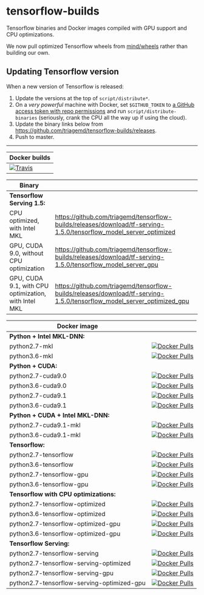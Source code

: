 # tensorflow-builds

Tensorflow binaries and Docker images compiled with GPU support and CPU optimizations.

We now pull optimized Tensorflow wheels from [mind/wheels](https://github.com/mind/wheels) rather than building our own.

## Updating Tensorflow version

When a new version of Tensorflow is released:
1. Update the versions at the top of `script/distribute*`.
2. On a *very powerful* machine with Docker, set `$GITHUB_TOKEN` to [a GitHub access token with repo permissions](https://help.github.com/articles/creating-a-personal-access-token-for-the-command-line/) and run `script/distribute-binaries` (seriously, crank the CPU all the way up if using the cloud).
3. Update the binary links below from https://github.com/triagemd/tensorflow-builds/releases.
4. Push to master.

---

| Docker builds |
|-|
| [![Travis](https://travis-ci.org/triagemd/tensorflow-builds.svg?branch=master)](https://travis-ci.org/triagemd/tensorflow-builds) |

| Binary | |
|-|-|
| **Tensorflow Serving 1.5:** |
| CPU optimized, with Intel MKL | https://github.com/triagemd/tensorflow-builds/releases/download/tf-serving-1.5.0/tensorflow_model_server_optimized |
| GPU, CUDA 9.0, without CPU optimization | https://github.com/triagemd/tensorflow-builds/releases/download/tf-serving-1.5.0/tensorflow_model_server_gpu |
| GPU, CUDA 9.1, with CPU optimization, with Intel MKL | https://github.com/triagemd/tensorflow-builds/releases/download/tf-serving-1.5.0/tensorflow_model_server_optimized_gpu |

| Docker image | |
|-|-|
| **Python + Intel MKL-DNN:** |
| python2.7-mkl | [![Docker Pulls](https://img.shields.io/docker/pulls/triage/python2.7-mkl.svg)](https://hub.docker.com/r/triage/python2.7-mkl/) |
| python3.6-mkl | [![Docker Pulls](https://img.shields.io/docker/pulls/triage/python3.6-mkl.svg)](https://hub.docker.com/r/triage/python3.6-mkl/) |
| **Python + CUDA:** |
| python2.7-cuda9.0 | [![Docker Pulls](https://img.shields.io/docker/pulls/triage/python2.7-cuda9.0.svg)](https://hub.docker.com/r/triage/python2.7-cuda9.0/) |
| python3.6-cuda9.0 | [![Docker Pulls](https://img.shields.io/docker/pulls/triage/python3.6-cuda9.0.svg)](https://hub.docker.com/r/triage/python3.6-cuda9.0/) |
| python2.7-cuda9.1 | [![Docker Pulls](https://img.shields.io/docker/pulls/triage/python2.7-cuda9.1.svg)](https://hub.docker.com/r/triage/python2.7-cuda9.1/) |
| python3.6-cuda9.1 | [![Docker Pulls](https://img.shields.io/docker/pulls/triage/python3.6-cuda9.1.svg)](https://hub.docker.com/r/triage/python3.6-cuda9.1/) |
| **Python + CUDA + Intel MKL-DNN:** |
| python2.7-cuda9.1-mkl | [![Docker Pulls](https://img.shields.io/docker/pulls/triage/python2.7-cuda9.1-mkl.svg)](https://hub.docker.com/r/triage/python2.7-cuda9.1-mkl/) |
| python3.6-cuda9.1-mkl | [![Docker Pulls](https://img.shields.io/docker/pulls/triage/python3.6-cuda9.1-mkl.svg)](https://hub.docker.com/r/triage/python3.6-cuda9.1-mkl/) |
| **Tensorflow:** |
| python2.7-tensorflow | [![Docker Pulls](https://img.shields.io/docker/pulls/triage/python2.7-tensorflow.svg)](https://hub.docker.com/r/triage/python2.7-tensorflow/) |
| python3.6-tensorflow | [![Docker Pulls](https://img.shields.io/docker/pulls/triage/python3.6-tensorflow.svg)](https://hub.docker.com/r/triage/python3.6-tensorflow/) |
| python2.7-tensorflow-gpu | [![Docker Pulls](https://img.shields.io/docker/pulls/triage/python2.7-tensorflow-gpu.svg)](https://hub.docker.com/r/triage/python2.7-tensorflow-gpu/) |
| python3.6-tensorflow-gpu | [![Docker Pulls](https://img.shields.io/docker/pulls/triage/python3.6-tensorflow-gpu.svg)](https://hub.docker.com/r/triage/python3.6-tensorflow-gpu/) |
| **Tensorflow with CPU optimizations:** |
| python2.7-tensorflow-optimized | [![Docker Pulls](https://img.shields.io/docker/pulls/triage/python2.7-tensorflow-optimized.svg)](https://hub.docker.com/r/triage/python2.7-tensorflow-optimized/) |
| python3.6-tensorflow-optimized | [![Docker Pulls](https://img.shields.io/docker/pulls/triage/python3.6-tensorflow-optimized.svg)](https://hub.docker.com/r/triage/python3.6-tensorflow-optimized/) |
| python2.7-tensorflow-optimized-gpu | [![Docker Pulls](https://img.shields.io/docker/pulls/triage/python2.7-tensorflow-optimized-gpu.svg)](https://hub.docker.com/r/triage/python2.7-tensorflow-optimized-gpu/) |
| python3.6-tensorflow-optimized-gpu | [![Docker Pulls](https://img.shields.io/docker/pulls/triage/python3.6-tensorflow-optimized-gpu.svg)](https://hub.docker.com/r/triage/python3.6-tensorflow-optimized-gpu/) |
| **Tensorflow Serving:** |
| python2.7-tensorflow-serving | [![Docker Pulls](https://img.shields.io/docker/pulls/triage/python2.7-tensorflow-serving.svg)](https://hub.docker.com/r/triage/python2.7-tensorflow-serving/) |
| python2.7-tensorflow-serving-optimized | [![Docker Pulls](https://img.shields.io/docker/pulls/triage/python2.7-tensorflow-serving-optimized.svg)](https://hub.docker.com/r/triage/python2.7-tensorflow-serving-optimized/) |
| python2.7-tensorflow-serving-gpu | [![Docker Pulls](https://img.shields.io/docker/pulls/triage/python2.7-tensorflow-serving-gpu.svg)](https://hub.docker.com/r/triage/python2.7-tensorflow-serving-gpu/) |
| python2.7-tensorflow-serving-optimized-gpu | [![Docker Pulls](https://img.shields.io/docker/pulls/triage/python2.7-tensorflow-serving-optimized-gpu.svg)](https://hub.docker.com/r/triage/python2.7-tensorflow-serving-optimized-gpu/) |

